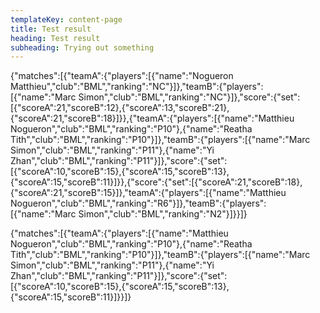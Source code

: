 ```yaml
---
templateKey: content-page
title: Test result
heading: Test result
subheading: Trying out something
---
```

<scoreboard>{"matches":[{"teamA":{"players":[{"name":"Nogueron Matthieu","club":"BML","ranking":"NC"}]},"teamB":{"players":[{"name":"Marc Simon","club":"BML","ranking":"NC"}]},"score":{"set":[{"scoreA":21,"scoreB":12},{"scoreA":13,"scoreB":21},{"scoreA":21,"scoreB":18}]}},{"teamA":{"players":[{"name":"Matthieu Nogueron","club":"BML","ranking":"P10"},{"name":"Reatha Tith","club":"BML","ranking":"P10"}]},"teamB":{"players":[{"name":"Marc Simon","club":"BML","ranking":"P11"},{"name":"Yi Zhan","club":"BML","ranking":"P11"}]},"score":{"set":[{"scoreA":10,"scoreB":15},{"scoreA":15,"scoreB":13},{"scoreA":15,"scoreB":11}]}},{"score":{"set":[{"scoreA":21,"scoreB":18},{"scoreA":21,"scoreB":15}]},"teamA":{"players":[{"name":"Matthieu Nogueron","club":"BML","ranking":"R6"}]},"teamB":{"players":[{"name":"Marc Simon","club":"BML","ranking":"N2"}]}}]}</scoreboard>

<scoreboard>{"matches":[{"teamA":{"players":[{"name":"Matthieu Nogueron","club":"BML","ranking":"P10"},{"name":"Reatha Tith","club":"BML","ranking":"P10"}]},"teamB":{"players":[{"name":"Marc Simon","club":"BML","ranking":"P11"},{"name":"Yi Zhan","club":"BML","ranking":"P11"}]},"score":{"set":[{"scoreA":10,"scoreB":15},{"scoreA":15,"scoreB":13},{"scoreA":15,"scoreB":11}]}}]}</scoreboard>